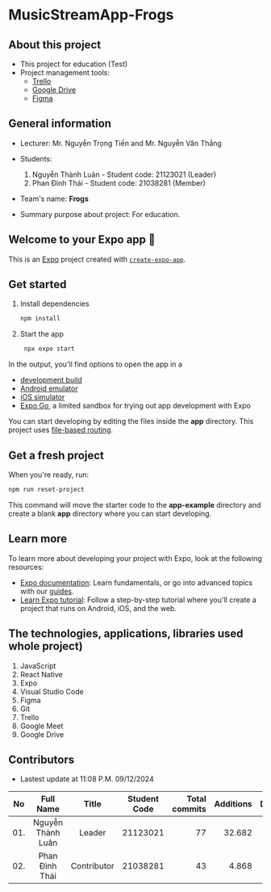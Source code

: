 # MusicStreamApp-Frogs
## About this project
- This project for education (Test)
-  Project management tools:
    - [Trello](https://trello.com/invite/b/66d3022730b35a2365395cbc/ATTIe30bff57ba25f8e4c56dc641cbe3309d63642856/musicstreamapp-frogs)
    - [Google Drive](https://drive.google.com/drive/folders/1kA0RptyJgVOYx_8W1230PfwiSz_NrfPq?usp=sharing)
    - [Figma](https://www.figma.com/design/CijbHZSQsMWlryimcF99Gp/Project-MusicStreamApp-Frogs?node-id=37-1049&t=bULA637HSccZNW15-1)

## General information
- Lecturer: Mr. Nguyễn Trọng Tiến and Mr. Nguyễn Văn Thắng
- Students:
    1. Nguyễn Thành Luân - Student code: 21123021 (Leader)
    2. Phan Đình Thái - Student code: 21038281 (Member)

- Team's name: **Frogs**
- Summary purpose about project: For education.

## Welcome to your Expo app 👋
This is an [Expo](https://expo.dev) project created with [`create-expo-app`](https://www.npmjs.com/package/create-expo-app).

## Get started
1. Install dependencies

   ```bash
   npm install
   ```

2. Start the app

   ```bash
    npx expo start
   ```
   
In the output, you'll find options to open the app in a

- [development build](https://docs.expo.dev/develop/development-builds/introduction/)
- [Android emulator](https://docs.expo.dev/workflow/android-studio-emulator/)
- [iOS simulator](https://docs.expo.dev/workflow/ios-simulator/)
- [Expo Go](https://expo.dev/go), a limited sandbox for trying out app development with Expo

You can start developing by editing the files inside the **app** directory. This project uses [file-based routing](https://docs.expo.dev/router/introduction).

## Get a fresh project
When you're ready, run:

```bash
npm run reset-project
```

This command will move the starter code to the **app-example** directory and create a blank **app** directory where you can start developing.

## Learn more
To learn more about developing your project with Expo, look at the following resources:

- [Expo documentation](https://docs.expo.dev/): Learn fundamentals, or go into advanced topics with our [guides](https://docs.expo.dev/guides).
- [Learn Expo tutorial](https://docs.expo.dev/tutorial/introduction/): Follow a step-by-step tutorial where you'll create a project that runs on Android, iOS, and the web.

## The technologies, applications, libraries used whole project)
1. JavaScript
2. React Native
3. Expo
4. Visual Studio Code
7. Figma
8. Git
9. Trello
10. Google Meet
11. Google Drive
   
## Contributors
- Lastest update at 11:08 P.M. 09/12/2024

| No  | Full Name | Title | Student Code | Total commits  | Additions | Deletions | Join time | Disontinued |
| :--: |:--:| :--: | :--: | --:| --: | --: | :--: | :--: |
| 01. | Nguyễn Thành Luân | Leader | 21123021 | 77 | 32.682 | 6.279 | 31/08/24 | - |
| 02. | Phan Đình Thái | Contributor | 21038281  | 43 | 4.868 | 971 | 31/08/24  | - |
